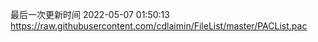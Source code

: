 最后一次更新时间 2022-05-07 01:50:13
https://raw.githubusercontent.com/cdlaimin/FileList/master/PACList.pac


